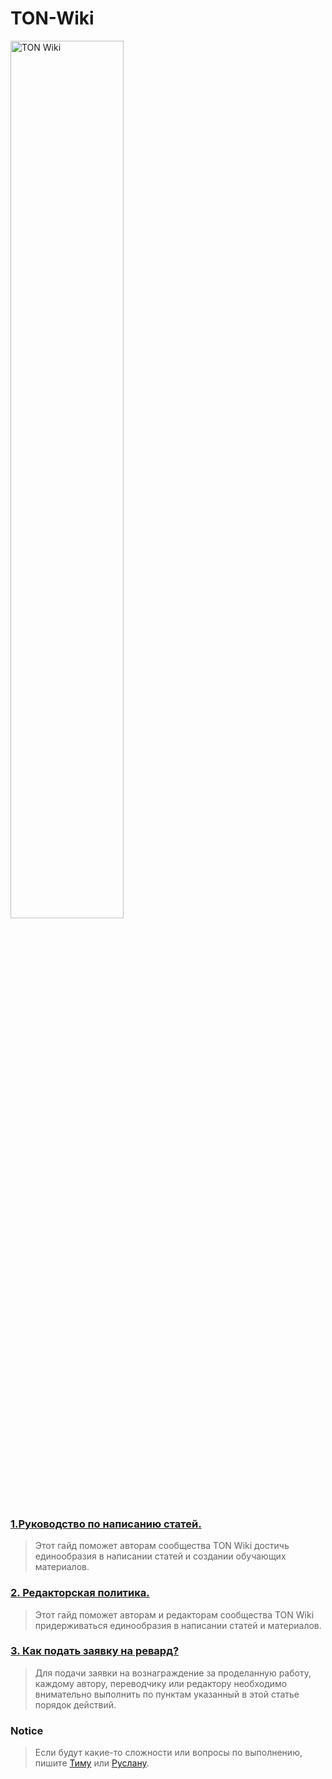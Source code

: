 # TON-Wiki
<a href="https://tonwiki.space/wiki/The_Open_Network">
	<img width="60%" src="/assets/0.png" alt="TON Wiki" />


### [1.Руководство по написанию статей.]([https://ton-community.github.io/tutorials/01-wallet](https://aniramlove.github.io/TON-Wiki/ton-wiki/docs/1.Main_guide))
>
> Этот гайд поможет авторам сообщества TON Wiki достичь единообразия в написании статей и создании обучающих материалов.

### [2. Редакторская политика.]([https://ton-community.github.io/tutorials/02-contract](https://aniramlove.github.io/TON-Wiki/ton-wiki/docs/2.Creators_Politics/))
>
> Этот гайд поможет авторам и редакторам сообщества TON Wiki придерживаться единообразия в написании статей и материалов.

### [3. Как подать заявку на ревард?](https://ton-community.github.io/tutorials/03-client](https://aniramlove.github.io/TON-Wiki/ton-wiki/docs/3.Apply_for_reward/))
>
> Для подачи заявки на вознаграждение за проделанную работу, каждому автору, переводчику или редактору необходимо внимательно выполнить по пунктам указанный в этой статье порядок действий.



### Notice

>  Если будут какие-то сложности или вопросы по выполнению, пишите [Тиму](https://t.me/stop_think_ask) или [Руслану](https://t.me/ruusik).

